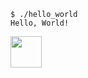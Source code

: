 ```
$ ./hello_world
Hello, World! 
```
<img src="https://media.giphy.com/media/mGcNjsfWAjY5AEZNw6/giphy.gif" width="50">
